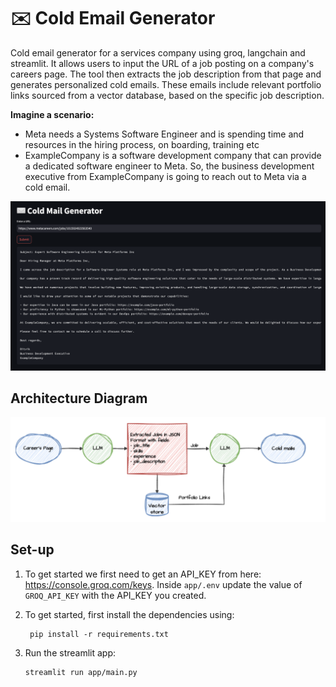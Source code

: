 # ✉️ Cold Email Generator
Cold email generator for a services company using groq, langchain and streamlit. It allows users to input the URL of a job posting on a company's careers page. The tool then extracts the job description from that page and generates personalized cold emails. These emails include relevant portfolio links sourced from a vector database, based on the specific job description.

**Imagine a scenario:**

- Meta needs a Systems Software Engineer and is spending time and resources in the hiring process, on boarding, training etc
- ExampleCompany is a software development company that can provide a dedicated software engineer to Meta. So, the business development executive from ExampleCompany is going to reach out to Meta via a cold email.

![img.png](imgs/img.png)

## Architecture Diagram
![img.png](imgs/architecture.png)

## Set-up
1. To get started we first need to get an API_KEY from here: https://console.groq.com/keys. Inside `app/.env` update the value of `GROQ_API_KEY` with the API_KEY you created. 


2. To get started, first install the dependencies using:
    ```commandline
     pip install -r requirements.txt
    ```
   
3. Run the streamlit app:
   ```commandline
   streamlit run app/main.py
   ```
